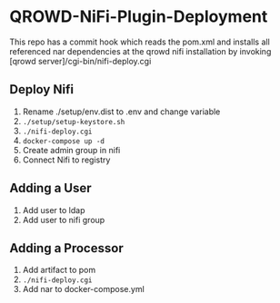 # QROWD-NiFi-Plugin-Deployment

This repo has a commit hook which reads the pom.xml and installs all referenced nar dependencies at the qrowd nifi installation by invoking
[qrowd server]/cgi-bin/nifi-deploy.cgi

## Deploy Nifi

1. Rename ./setup/env.dist to .env and change variable
2. `./setup/setup-keystore.sh`
3. `./nifi-deploy.cgi`
4. `docker-compose up -d`
5. Create admin group in nifi
6. Connect Nifi to registry

## Adding a User

1. Add user to ldap
2. Add user to nifi group

## Adding a Processor

1. Add artifact to pom
2. `./nifi-deploy.cgi`
3. Add nar to docker-compose.yml
